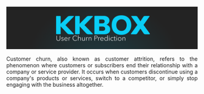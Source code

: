 <p align="center">
<img src="https://github.com/theidari/customer_churn/blob/main/assets/churn_header.png">
</p>
<p align="justify">
Customer churn, also known as customer attrition, refers to the phenomenon where customers or subscribers end their relationship with a company or service provider. It occurs when customers discontinue using a company's products or services, switch to a competitor, or simply stop engaging with the business altogether.
</p>
